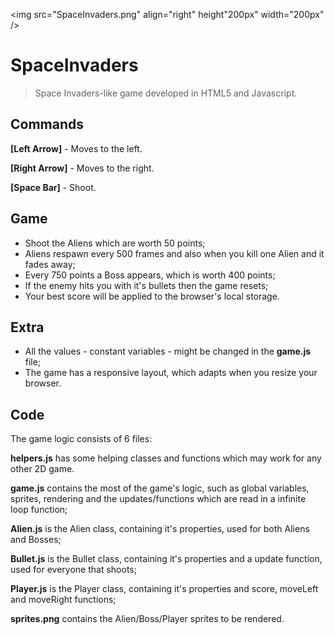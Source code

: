 <img src="SpaceInvaders.png" align="right" height"200px" width="200px" />
# SpaceInvaders
>Space Invaders-like game developed in HTML5 and Javascript.

## Commands
**[Left Arrow]** - Moves to the left.

**[Right Arrow]** - Moves to the right.

**[Space Bar]** - Shoot.

## Game
- Shoot the Aliens which are worth 50 points; 
- Aliens respawn every 500 frames and also when you kill one Alien and it fades away;
- Every 750 points a Boss appears, which is worth 400 points;
- If the enemy hits you with it's bullets then the game resets;
- Your best score will be applied to the browser's local storage.

## Extra
- All the values - constant variables - might be changed in the **game.js** file;
- The game has a responsive layout, which adapts when you resize your browser.

## Code
The game logic consists of 6 files:

**helpers.js** has some helping classes and functions which may work for any other 2D game.

**game.js** contains the most of the game's logic, such as global variables, sprites, rendering and the updates/functions which are read in a infinite loop function;

**Alien.js** is the Alien class, containing it's properties, used for both Aliens and Bosses;

**Bullet.js** is the Bullet class, containing it's properties and a update function, used for everyone that shoots;

**Player.js** is the Player class, containing it's properties and score, moveLeft and moveRight functions;

**sprites.png** contains the Alien/Boss/Player sprites to be rendered.

